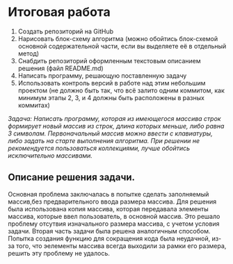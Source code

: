 # Итоговая работа

1. Создать репозиторий на GitHub
2. Нарисовать блок-схему алгоритма (можно обойтись блок-схемой основной содержательной части, если вы выделяете её в отдельный метод)
3. Снабдить репозиторий оформленным текстовым описанием решения (файл README.md)
4. Написать программу, решающую поставленную задачу
5. Использовать контроль версий в работе над этим небольшим проектом (не должно быть так, что всё залито одним коммитом, как минимум этапы 2, 3, и 4 должны быть расположены в разных коммитах)

_Задача: Написать программу, которая из имеющегося массива строк формирует новый массив из строк, длина которых меньше, либо равна 3 символам. Первоначальный массив можно ввести с клавиатуры, либо задать на старте выполнения алгоритма. При решении не рекомендуется пользоваться коллекциями, лучше обойтись исключительно массивами._

## Описание решения задачи.

Основная проблема заключалась в попытке сделать заполняемый массив,без предварительного ввода размера массива.
Для решения была использована копия массива, которая передавала элементы массива, которые ввел пользователь, в основной массив. Это решало проблему отсутвия изначального размера массива, с учетом условия задачи.
Вторая часть задачи была решена аналогичным способом.
Попытка создания функцию для сокращения кода была неудачной, из-за того, что эелементы массива всегда выходили за рамки его размера, решить эту проблему не удалось.
